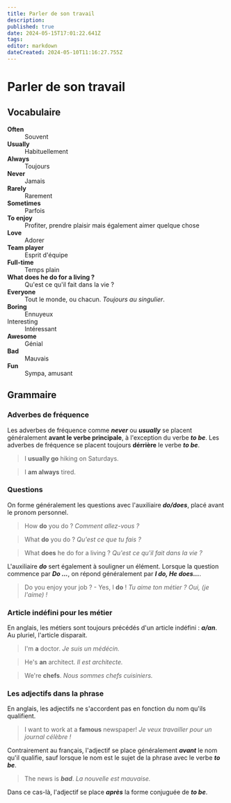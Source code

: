 ```yaml
---
title: Parler de son travail
description: 
published: true
date: 2024-05-15T17:01:22.641Z
tags: 
editor: markdown
dateCreated: 2024-05-10T11:16:27.755Z
---
```


# Parler de son travail

## Vocabulaire

<dl>
  <dt><strong>Often</strong></dt>
  <dd>Souvent</dd>
  
  <dt><strong>Usually</strong></dt>
  <dd>Habituellement</dd>
  
  <dt><strong>Always</strong></dt>
  <dd>Toujours</dd>
  
  <dt><strong>Never</strong></dt>
  <dd>Jamais</dd>
  
  <dt><strong>Rarely</strong></dt>
  <dd>Rarement</dd>
  
  <dt><strong>Sometimes</strong></dt>
  <dd>Parfois</dd>
  
  <dt><strong>To enjoy</strong></dt>
  <dd>Profiter, prendre plaisir mais également aimer quelque chose</dd>
  
  <dt><strong>Love</strong></dt>
  <dd>Adorer</dd>
  
  <dt><strong>Team player</strong></dt>
  <dd>Esprit d'équipe</dd>
  
  <dt><strong>Full-time</strong></dt>
  <dd>Temps plain</dd>
  
  <dt><strong>What does he do for a living ?</strong></dt>
  <dd>Qu'est ce qu'il fait dans la vie ?</dd>
  
  <dt><strong>Everyone</strong></dt>
  <dd>Tout le monde, ou chacun. <i>Toujours au singulier</i>.</dd>
  
  <dt><strong>Boring</strong></dt>
  <dd>Ennuyeux</dd>
  
  <dt>Interesting<strong></strong></dt>
  <dd>Intéressant</dd>
  
  <dt><strong>Awesome</strong></dt>
  <dd>Génial</dd>
  
  <dt><strong>Bad</strong></dt>
  <dd>Mauvais</dd>
  
  <dt><strong>Fun</strong></dt>
  <dd>Sympa, amusant</dd>
  
  <dt><strong></strong></dt>
  <dd></dd>
  
  <dt><strong></strong></dt>
  <dd></dd>
  
  <dt><strong></strong></dt>
  <dd></dd>
</dl>

## Grammaire

### Adverbes de fréquence

Les adverbes de fréquence comme ***never*** ou ***usually*** se placent généralement **avant le verbe principale**, à l'exception du verbe ***to be***. Les adverbes de fréquence se placent toujours **dérrière** le verbe ***to be***.

> I **usually go** hiking on Saturdays.

> I **am always** tired.

### Questions

On forme généralement les questions avec l'auxiliaire ***do/does***, placé avant le pronom personnel.

> How **do** you do ?
> *Comment allez-vous ?*

> What **do** you do ?
> *Qu'est ce que tu fais ?*

> What **does** he do for a living ?
> *Qu'est ce qu'il fait dans la vie ?*

L'auxiliaire ***do*** sert également à souligner un élément. Lorsque la question commence par ***Do ...***, on répond généralement par ***I do, He does...***.

> Do you enjoy your job ? - Yes, I **do** !
> *Tu aime ton métier ? Oui, (je l'aime) !*

### Article indéfini pour les métier

En anglais, les métiers sont toujours précédés d'un article indéfini : ***a/an***. Au pluriel, l'article disparait.

> I'm **a** doctor.
> *Je suis un médécin.*

> He's **an** architect.
> *Il est architecte.*

> We're **chefs**.
> *Nous sommes chefs cuisiniers.*

### Les adjectifs dans la phrase

En anglais, les adjectifs ne s'accordent pas en fonction du nom qu'ils qualifient.

> I want to work at a **famous** newspaper!
> *Je veux travailler pour un journal célèbre !*

Contrairement au français, l'adjectif se place généralement ***avant*** le nom qu'il qualifie, sauf lorsque le nom est le sujet de la phrase avec le verbe ***to be***.

> The news is ***bad***.
> *La nouvelle est mauvaise.*

Dans ce cas-là, l'adjectif se place ***après*** la forme conjuguée de ***to be***.
